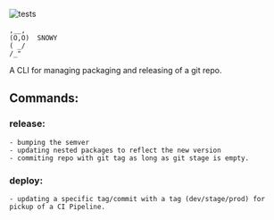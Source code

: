 ![tests](https://github.com/github/docs/actions/workflows/test.yml/badge.svg)

```
,__,
(O,O)  SNOWY
( _/
/_"
```

A CLI for managing packaging and releasing of a git repo.

## Commands:

### release:

    - bumping the semver
    - updating nested packages to reflect the new version
    - commiting repo with git tag as long as git stage is empty.

### deploy:

    - updating a specific tag/commit with a tag (dev/stage/prod) for pickup of a CI Pipeline.
